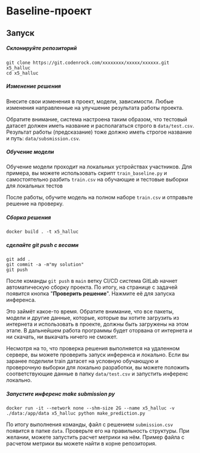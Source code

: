 # Baseline-проект

## Запуск

##### Склонируйте репозиторий

```
git clone https://git.codenrock.com/xxxxxxxx/xxxxx/xxxxxx.git x5_halluc
cd x5_halluc
```

##### Изменение решения

Внесите свои изменения в проект, модели, зависимости. Любые изменения направленные на улучшение результата работы
проекта.

Обратите внимание, система настроена таким образом, что тестовый датасет должен иметь название и располагаться строго
в `data/test.csv`.
Результат работы (предсказание) тоже должно иметь строгое название и путь: `data/subsmission.csv`.

##### Обучение модели

Обучение модели проходит на локальных устройствах участников. Для примера, вы можете использовать
скрипт `train_baseline.py` и самостоятельно разбить `train.csv` на обучающие и тестовые выборки для локальных тестов

После работы, обучите модель на полном наборе `train.csv` и отправьте решение на проверку.

##### Сборка решения
```shell
docker build . -t x5_halluc
```

##### сделайте git push с весами

```shell
git add .
git commit -a -m"my solution"
git push
```

После команды `git push` в `main` ветку CI/CD система GitLab начнет автоматическую сборку проекта. По итогу, на странице
с задачей появится кнопка "**Проверить решение**". Нажмите её для запуска инференса.

Это займёт какое-то время. Обратите внимание, что все пакеты, модели и другие данные, которые, которые вы хотите
загрузить из интернета и использовать в проекте, должны быть загружены на этом этапе. В дальнейшем работа программы
будет оторвана от интернета и ни скачать, ни выкачать ничего не сможет.

Несмотря на то, что проверка решения выполняется на удаленном сервере, вы можете проверить запуск инференса и локально.
Если вы заранее поделили train датасет на условную обучающую и проверочную выборки для локально разработки, вы можете
положить соответствующие данные в папку `data/test.csv` и запустить инференс локально.

##### Запустите инференс make submission py

```shell
docker run -it --network none --shm-size 2G --name x5_halluc -v ./data:/app/data x5_halluc python make_prediction.py
```

По итогу выполнения команды, файл с решением `submission.csv` появится в папке `data`. Проверьте его на правильность
структуры. При желании, можете запустить расчет метрики на нём. Пример файла с расчетом метрики вы можете найти в корне
репозитория.
